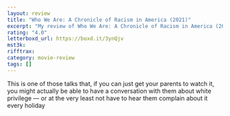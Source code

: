 ```yaml
---
layout: review
title: "Who We Are: A Chronicle of Racism in America (2021)"
excerpt: "My review of Who We Are: A Chronicle of Racism in America (2021)"
rating: "4.0"
letterboxd_url: https://boxd.it/3ynQjv
mst3k:
rifftrax:
category: movie-review
tags: []
---
```


This is one of those talks that, if you can just get your parents to watch it, you might actually be able to have a conversation with them about white privilege — or at the very least not have to hear them complain about it every holiday
